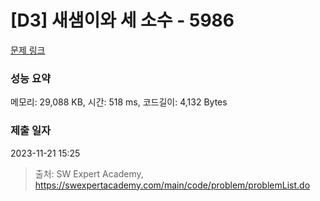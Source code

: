 # [D3] 새샘이와 세 소수 - 5986 

[문제 링크](https://swexpertacademy.com/main/code/problem/problemDetail.do?contestProbId=AWaJ3q8qV-4DFAUQ) 

### 성능 요약

메모리: 29,088 KB, 시간: 518 ms, 코드길이: 4,132 Bytes

### 제출 일자

2023-11-21 15:25



> 출처: SW Expert Academy, https://swexpertacademy.com/main/code/problem/problemList.do
